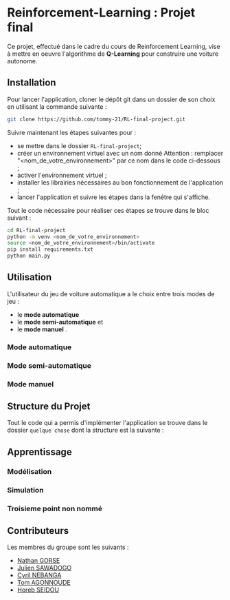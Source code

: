 # Reinforcement-Learning : Projet final
Ce projet, effectué dans le cadre du cours de Reinforcement Learning, vise à mettre en oeuvre l'algorithme de **Q-Learning** pour construire une voiture autonome. 

## Installation
Pour lancer l'application, cloner le dépôt git dans un dossier de son choix en utilisant la commande suivante : 
```bash
git clone https://github.com/tommy-21/RL-final-project.git
```
Suivre maintenant les étapes suivantes pour : 
-  se mettre dans le dossier `RL-final-project`;
-  créer un environnement virtuel avec un nom donné Attention : remplacer "<nom_de_votre_environnement>" par ce nom dans le code ci-dessous ;
-  activer l'environnement virtuel ;
-  installer les librairies nécessaires au bon fonctionnement de l'application ;
-  lancer l'application et suivre les étapes dans la fenêtre qui s'affiche.

Tout le code nécessaire pour réaliser ces étapes se trouve dans le bloc suivant : 

```bash
cd RL-final-project
python -m venv <nom_de_votre_environnement>
source <nom_de_votre_environnement>/bin/activate
pip install requirements.txt
python main.py
```

## Utilisation

L'utilisateur du jeu de voiture automatique a le choix entre trois modes de jeu : 
- le **mode automatique** 
- le **mode semi-automatique**        et
- le **mode manuel**   .

### Mode automatique 

### Mode semi-automatique

### Mode manuel

## Structure du Projet 
Tout le code qui a permis d'implémenter l'application se trouve dans le dossier `quelque chose` dont la structure est la suivante : 




## Apprentissage

### Modélisation

### Simulation 

### Troisieme point non nommé 


## Contributeurs 
Les membres du groupe sont les suivants : 
- [Nathan GORSE](https://github.com/Nathangos)
- [Julien SAWADOGO](https://github.com/SAWAjulco)
- [Cyril NEBANGA](https://github.com/odi77)
- [Tom AGONNOUDE](https://github.com/tommy)
- [Horeb SEIDOU](https://github.com/Horeb136)






